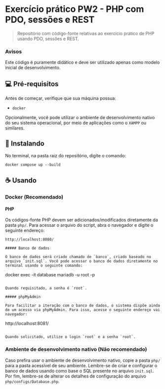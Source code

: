 # Exercício prático PW2 - PHP com PDO, sessões e REST
> Repositório com código-fonte relativas ao exercício prático de PHP usando PDO, sessões e REST. 

### Avisos

Este código é puramente didático e deve ser utilizado apenas como modelo inicial de desenvolvimento.

## 💻 Pré-requisitos

Antes de começar, verifique que sua máquina possua:

- `docker`

Opcionalmente, você pode utilizar o ambiente de desenvolvimento nativo do seu sistema operacional, por meio de aplicações como o `XAMPP` ou similares.

## 🚀 Instalando

No terminal, na pasta raiz do repositório, digite o comando:

```
docker compose up --build
```

## ☕ Usando

### Docker (Recomendado)

#### PHP
Os códigos-fonte PHP devem ser adicionados/modificados diretamente da pasta `php/`. Para acessar o arquivo do script, abra o navegador e digite o seguinte endereço:

```
http://localhost:8080/

##### Banco de dados

O banco de dados será criado chamado de `banco`, criado baseado no arquivo `init.sql`. Você pode acessar o banco de dados diretamente no terminal usando o seguinte comando:

```
docker exec -it database mariadb -u root -p
```

Quando requisitado, a senha é `root`.

##### phpMyAdmin

Para facilitar a iteração com o banco de dados, o sistema dispõe ainda de um acesso via phpMyAdmin. Para isso, acesse o seguinte endereço vai navegador:

```
http://localhost:8081/
```

Quando solicitado, utilize o login `root` e a senha `root`.
```

### Ambiente de desenvolvimento nativo (Não recomendado)

Caso prefira usar o ambiente de desenvolvimento nativo, copie a pasta `php/` para a pasta acessível de seu ambiente. Lembre-se de criar e configurar o banco de dados usando como base o SQL presente no arquivo `init.sql`. Por fim, lembre-se de alterar os detalhes de configuração do arquivo `php/configs/Database.php`.


